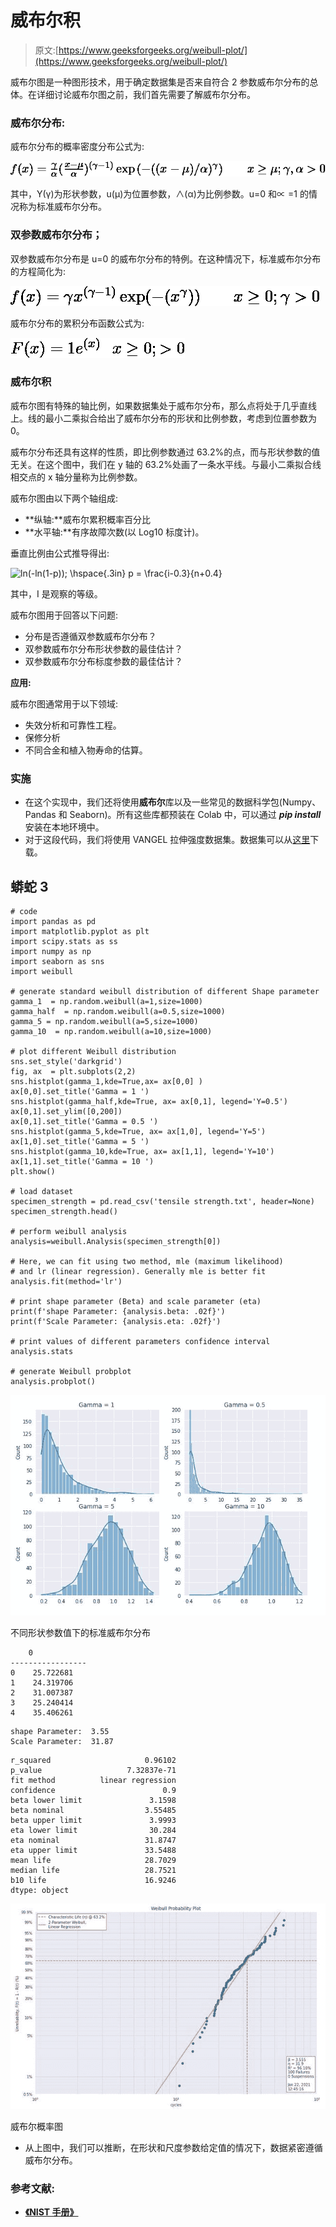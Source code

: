# 威布尔积

> 原文:[https://www.geeksforgeeks.org/weibull-plot/](https://www.geeksforgeeks.org/weibull-plot/)

威布尔图是一种图形技术，用于确定数据集是否来自符合 2 参数威布尔分布的总体。在详细讨论威布尔图之前，我们首先需要了解威布尔分布。

### 威布尔分布:

威布尔分布的概率密度分布公式为:

![f(x) = \frac{\gamma} {\alpha} (\frac{x-\mu} {\alpha})^{(\gamma - 1)}\exp{(-((x-\mu)/\alpha)^{\gamma})} \hspace{.3in}  x \ge \mu; \gamma, \alpha > 0](img/72e5cbafcae8602d37a42223a2e1d73f.png "Rendered by QuickLaTeX.com")

其中，Y(γ)为形状参数，u(μ)为位置参数，∧(α)为比例参数。u=0 和∝ =1 的情况称为标准威布尔分布。

### 双参数威布尔分布；

双参数威布尔分布是 u=0 的威布尔分布的特例。在这种情况下，标准威布尔分布的方程简化为:

![f(x) = \gamma x^{(\gamma - 1)}\exp(-(x^{\gamma})) \hspace{.3in} x \ge 0; \gamma > 0](img/5b46a41a20d921f39ee7b5daac490fe4.png "Rendered by QuickLaTeX.com")

威布尔分布的累积分布函数公式为:

![F(x)=1−e^{−(xγ)} \hspace{.1in}x\ge 0;γ>0](img/9b05d1daa4ffe40701b4bdf320a485e9.png "Rendered by QuickLaTeX.com")

### **威布尔积**

威布尔图有特殊的轴比例，如果数据集处于威布尔分布，那么点将处于几乎直线上。线的最小二乘拟合给出了威布尔分布的形状和比例参数，考虑到位置参数为 0。

威布尔分布还具有这样的性质，即比例参数通过 63.2%的点，而与形状参数的值无关。在这个图中，我们在 y 轴的 63.2%处画了一条水平线。与最小二乘拟合线相交点的 x 轴分量称为比例参数。

威布尔图由以下两个轴组成:

*   **纵轴:**威布尔累积概率百分比
*   **水平轴:**有序故障次数(以 Log10 标度计)。

垂直比例由公式推导得出:

![ln(-ln(1-p)); \hspace{.3in} p = \frac{i-0.3}{n+0.4}](img/248ff0b6e6db8774588d035ad848325b.png "Rendered by QuickLaTeX.com")

其中，I 是观察的等级。

威布尔图用于回答以下问题:

*   分布是否遵循双参数威布尔分布？
*   双参数威布尔分布形状参数的最佳估计？
*   双参数威布尔分布标度参数的最佳估计？

**应用:**

威布尔图通常用于以下领域:

*   失效分析和可靠性工程。
*   保修分析
*   不同合金和植入物寿命的估算。

### **实施**

*   在这个实现中，我们还将使用**威布尔**库以及一些常见的数据科学包(Numpy、Pandas 和 Seaborn)。所有这些库都预装在 Colab 中，可以通过 ***pip install*** 安装在本地环境中。
*   对于这段代码，我们将使用 VANGEL 拉伸强度数据集。数据集可以从[这里](https://www.itl.nist.gov/div898/software/dataplot/data/VANGEL5.DAT)下载。

## 蟒蛇 3

```
# code
import pandas as pd
import matplotlib.pyplot as plt
import scipy.stats as ss
import numpy as np
import seaborn as sns
import weibull

# generate standard weibull distribution of different Shape parameter
gamma_1  = np.random.weibull(a=1,size=1000)
gamma_half  = np.random.weibull(a=0.5,size=1000)
gamma_5 = np.random.weibull(a=5,size=1000)
gamma_10  = np.random.weibull(a=10,size=1000)

# plot different Weibull distribution
sns.set_style('darkgrid')
fig, ax  = plt.subplots(2,2)
sns.histplot(gamma_1,kde=True,ax= ax[0,0] )
ax[0,0].set_title('Gamma = 1 ')
sns.histplot(gamma_half,kde=True, ax= ax[0,1], legend='Y=0.5')
ax[0,1].set_ylim([0,200])
ax[0,1].set_title('Gamma = 0.5 ')
sns.histplot(gamma_5,kde=True, ax= ax[1,0], legend='Y=5')
ax[1,0].set_title('Gamma = 5 ')
sns.histplot(gamma_10,kde=True, ax= ax[1,1], legend='Y=10')
ax[1,1].set_title('Gamma = 10 ')
plt.show()

# load dataset
specimen_strength = pd.read_csv('tensile strength.txt', header=None)
specimen_strength.head()

# perform weibull analysis
analysis=weibull.Analysis(specimen_strength[0])

# Here, we can fit using two method, mle (maximum likelihood)
# and lr (linear regression). Generally mle is better fit
analysis.fit(method='lr')

# print shape parameter (Beta) and scale parameter (eta)
print(f'shape Parameter: {analysis.beta: .02f}')
print(f'Scale Parameter: {analysis.eta: .02f}')

# print values of different parameters confidence interval
analysis.stats

# generate Weibull probplot
analysis.probplot()
```

![](img/6fea75686b15f1eff02f5ee1bfa3b804.png)

不同形状参数值下的标准威布尔分布

```
    0
-----------------
0    25.722681
1    24.319706
2    31.007387
3    25.240414
4    35.406261
```

```
shape Parameter:  3.55
Scale Parameter:  31.87
```

```
r_squared                     0.96102
p_value                   7.32837e-71
fit method          linear regression
confidence                        0.9
beta lower limit               3.1598
beta nominal                  3.55485
beta upper limit               3.9993
eta lower limit                30.284
eta nominal                   31.8747
eta upper limit               33.5488
mean life                     28.7029
median life                   28.7521
b10 life                      16.9246
dtype: object
```

![](img/cf4ff4cedbe20e7fbd5a21a64b48f165.png)

威布尔概率图

*   从上图中，我们可以推断，在形状和尺度参数给定值的情况下，数据紧密遵循威布尔分布。

### **参考文献:**

*   [**《NIST 手册》**](https://www.itl.nist.gov/div898/handbook/eda/section3/weibplot.htm)